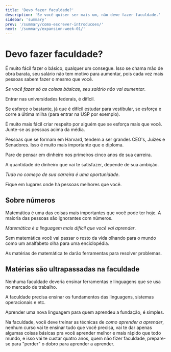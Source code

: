 ```yaml
---
title: 'Devo fazer faculdade?'
description: 'Se você quiser ser mais um, não deve fazer faculdade.'
sidebar: 'summary'
prev: '/summary/como-escrever-introducoes/'
next: '/summary/expansion-week-01/'
---
```


# Devo fazer faculdade?

É muito fácil fazer o básico, qualquer um consegue. Isso se chama mão de obra barata, seu salário não tem motivo para aumentar, pois cada vez mais pessoas sabem fazer o mesmo que você.

_Se você fazer só as coisas básicas, seu salário não vai aumentar_.

Entrar nas universidades federais, é difícil.

Se esforçe o bastante, já que é difícil estudar para vestibular, se esforça e corre a última milha (para entrar na USP por exemplo).

É muito mais fácil criar respeito por alguém que se esforça mais que você. Junte-se as pessoas acima da média.

Pessoas que se formam em Harvard, tendem a ser grandes CEO's, Juízes e Senadores. Isso é muito mais importante que o diploma.

Pare de pensar em dinheiro nos primeiros cinco anos de sua carreira.

A quantidade de dinheiro que vai te satisfazer, depende de sua ambição.

_Tudo no começo de sua carreira é uma oportunidade_.

Fique em lugares onde há pessoas melhores que você.

## Sobre números

Matemática é uma das coisas mais importantes que você pode ter hoje. A maioria das pessoas são ignorantes com números.

_Matemática é a linguagem mais difícil que você vai aprender_.

Sem matemática você vai passar o resto da vida olhando para o mundo como um analfabeto olha para uma enciclopédia.

As matérias de matemática te darão ferramentas para resolver problemas.

## Matérias são ultrapassadas na faculdade

Nenhuma faculdade deveria ensinar ferramentas e linguagens que se usa no mercado de trabalho.

A faculdade precisa ensinar os fundamentos das linguagens, sistemas operacionais e etc.

Aprender uma nova linguagem para quem aprendeu a fundação, é simples.

Na faculdade, você deve treinar as técnicas de _como aprender a aprender_, nenhum curso vai te ensinar tudo que você precisa, vai te dar apenas algumas coisas básicas pra você aprender melhor e mais rápido que todo mundo, e isso vai te custar quatro anos, quem não fizer faculdade, prepare-se para "perder" o dobro para aprender a aprender.
